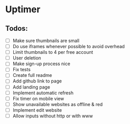# Uptimer

## Todos:

- [ ] Make sure thumbnails are small
- [ ] Do use iframes whenever possible to avoid overhead
- [ ] Limit thumbnails to 4 per free account
- [ ] User deletion
- [ ] Make sign-up process nice
- [ ] Fix tests
- [ ] Create full readme
- [ ] Add github link to page
- [ ] Add landing page
- [ ] Implement automatic refresh
- [ ] Fix timer on mobile view
- [ ] Show unavailable websites as offline & red
- [ ] Implement edit website
- [ ] Allow inputs without http or with www
